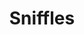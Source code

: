 ---
pid: mp54
title: Sniffles
location_transcription: Temple Main Campus
coordinates: "[-75.158082126038, 39.981387609383]"
zipcode: '19121'
gen_neighborhood: North Philadelphia
neighborhood: Brewerytown
outside_phl: 
age: '10'
age_range: 6-13
instagram: 
image_file_name: mp_54.jpg
proposal_transcription: p sniffe
topic: Unknown
topic_summary: '0'
type: Other No Form
keywords_other: temple
credit: Hottie
image_labels: 
twitter: 
facebook: 
permalink: "/monuments/mp54/"
layout: item-page
---